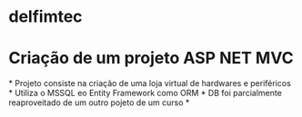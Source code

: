 # delfimtec


<h1>Criação de um projeto ASP NET MVC</h1>
* Projeto consiste na criação de uma loja virtual de hardwares e periféricos
* Utiliza o MSSQL eo Entity Framework como ORM
* DB foi parcialmente reaproveitado de um outro pojeto de um curso
* 
